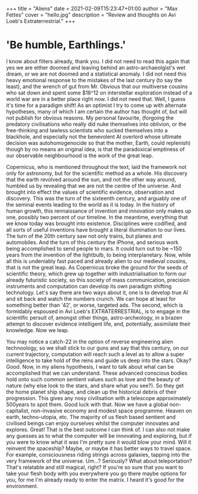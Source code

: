 +++
title = "Aliens"
date = 2021-02-09T15:23:47+01:00
author = "Max Fettes"
cover = "hello.jpg"
description = "Review and thoughts on Avi Loeb's Extraterrestrial."
+++

# 'Be humble, Earthlings.'

I know about filters already, thank you. I did not need to read this again that yes we are either doomed and leaving behind an astro-archaeolgist's wet dream, or we are not doomed and a statistical anomaly. I did not need this heavy emotional response to the mistakes of the last century (to say the least), and the wrench of gut from Mr. Obvious that our multiverse cousins who sat down and spent some $18^12 on interstellar exploration instead of a world war are in a better place right now. I did not need that. Well, I guess it's time for a paradigm shift! As an optimist I try to come up with alternate hypotheses, many of which I am certain the author has thought of, but will not publish for obvious reasons. My personal favourite, (forgoing the predatory civilisations who really did nuke themselves into oblivion, or the free-thinking and lawless scientists who sucked themselves into a blackhole, and especially not the benevolent AI overlord whose ultimate decision was autohomogenocide so that the mother, Earth, could replenish) though by no means an original idea, is that the paradoxical emptiness of our observable neighbourhood is the work of the great leap.

  Copernicus, who is mentioned throughout the text, laid the framework not only for astronomy, but for the scientific method as a whole. His discovery that the earth revolved around the sun, and not the other way around, humbled us by revealing that we are not the centre of the universe. And brought into effect the values of scientific evidence, observation and discovery. This was the turn of the sixteenth century, and arguably one of the seminal events leading to the world as it is today. In the history of human growth, this rennaissance of invention and innovation only makes up one, possibly two percent of our timeline. In the meantime, everything that we know today was brought into existence. Disciplines were codified, and all sorts of useful inventions have brought a literal illumination to our lives. The turn of the 20th century saw not only trains, but planes and automobiles. And the turn of this century the iPhone, and serious work being accomplished to send people to mars. It could turn out to be ~150 years from the invention of the lightbulb, to being interplanetary. Now, while all this is undeniably fast paced and already alien to our medieval cousins, that is not the great leap. As Copernicus broke the ground for the seeds of scientific theory, which grew up together with industrialisation to form our already futuristic society, so this society of mass communication, precision instruments and computation can develop its own paradigm shifting technology. Let's say there are two ways about it, one is to develop true AI and sit back and watch the numbers crunch. We can hope at least for something better than '42', or worse, targeted ads. The second, which is formidably espoused in Avi Loeb's EXTRATERRESTRIAL, is to engage in the scientific persuit of, amongst other things, astro-archeology, in a brazen attempt to discover evidence intelligent life, and, potentially, assimilate their knowledge. Now we leap. 

  You may notice a catch-22 in the option of reverse engineering alien technoology, so we shall stick to our guns and say that this century, on our current trajectory, computation will reach such a level as to allow a super intelligence to take hold of the reins and guide us deep into the stars. Okay? Good. Now, in my aliens hypothesis, I want to talk about what can be accomplished that we can understand. These advanced conscious bodies hold onto such common sentient values such as love and the beauty of nature (why else look to the stars, and share what you see?). So they get the home planet ship shape, and clean up the historical debris of their progression. This gives any nosy civilisation with a telescope approximately 500years to spot them. Good luck with that. Now we have a global non-capitalist, non-invasive economy and modest space programme. Heaven on earth, techno-utopia, etc. The majority of us flesh based sentient and civilised beings can enjoy ourselves whilst the computer innovates and explores. Great! That is the best outcome I can think of. I can also not make any guesses as to what the computer will be innovating and exploring, but if you were to know what it was I'm pretty sure it would blow your mind. Will it reinvent the spaceship? Maybe, or maybe it has better ways to travel space. For example, consciousness riding strings across galaxies, tapping into the very framework of the universe. Um...? Seriously? What about teleportation? That's relatable and still magical, right? If you're so sure that you want to take your flesh body with you everywhere you go there maybe options for you, for me I'm already ready to enter the matrix. I heard it's good for the environment.
